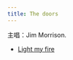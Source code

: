 ```yaml
---
title: The doors
---
```

主唱：Jim Morrison.

* [Light my fire](https://www.youtube.com/watch?v=cq8k-ZbsXDI)